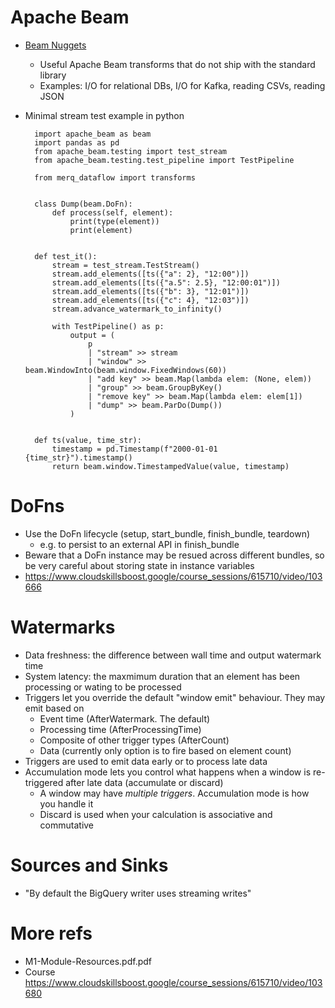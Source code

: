 # Apache Beam

* [Beam Nuggets](https://github.com/mohaseeb/beam-nuggets)
    * Useful Apache Beam transforms that do not ship with the standard library
    * Examples: I/O for relational DBs, I/O for Kafka, reading CSVs, reading JSON
* Minimal stream test example in python

        import apache_beam as beam
        import pandas as pd
        from apache_beam.testing import test_stream
        from apache_beam.testing.test_pipeline import TestPipeline
        
        from merq_dataflow import transforms
        
        
        class Dump(beam.DoFn):
            def process(self, element):
                print(type(element))
                print(element)
        
        
        def test_it():
            stream = test_stream.TestStream()
            stream.add_elements([ts({"a": 2}, "12:00")])
            stream.add_elements([ts({"a.5": 2.5}, "12:00:01")])
            stream.add_elements([ts({"b": 3}, "12:01")])
            stream.add_elements([ts({"c": 4}, "12:03")])
            stream.advance_watermark_to_infinity()
        
            with TestPipeline() as p:
                output = (
                    p
                    | "stream" >> stream
                    | "window" >> beam.WindowInto(beam.window.FixedWindows(60))
                    | "add key" >> beam.Map(lambda elem: (None, elem))
                    | "group" >> beam.GroupByKey()
                    | "remove key" >> beam.Map(lambda elem: elem[1])
                    | "dump" >> beam.ParDo(Dump())
                )
        
        
        def ts(value, time_str):
            timestamp = pd.Timestamp(f"2000-01-01 {time_str}").timestamp()
            return beam.window.TimestampedValue(value, timestamp)

# DoFns

* Use the DoFn lifecycle (setup, start_bundle, finish_bundle, teardown)
  * e.g. to persist to an external API in finish_bundle
* Beware that a DoFn instance may be resued across different bundles, so be very careful about storing state in instance variables
* https://www.cloudskillsboost.google/course_sessions/615710/video/103666

# Watermarks

* Data freshness: the difference between wall time and output watermark time
* System latency: the maxmimum duration that an element has been processing or wating to be processed
* Triggers let you override the default "window emit" behaviour. They may emit based on
  * Event time (AfterWatermark. The default)
  * Processing time (AfterProcessingTime)
  * Composite of other trigger types (AfterCount)
  * Data (currently only option is to fire based on element count)
* Triggers are used to emit data early or to process late data
* Accumulation mode lets you control what happens when a window is re-triggered after late data (accumulate or discard)
  * A window may have *multiple triggers*. Accumulation mode is how you handle it
  * Discard is used when your calculation is associative and commutative

# Sources and Sinks

* "By default the BigQuery writer uses streaming writes"

# More refs

* M1-Module-Resources.pdf.pdf
* Course https://www.cloudskillsboost.google/course_sessions/615710/video/103680
